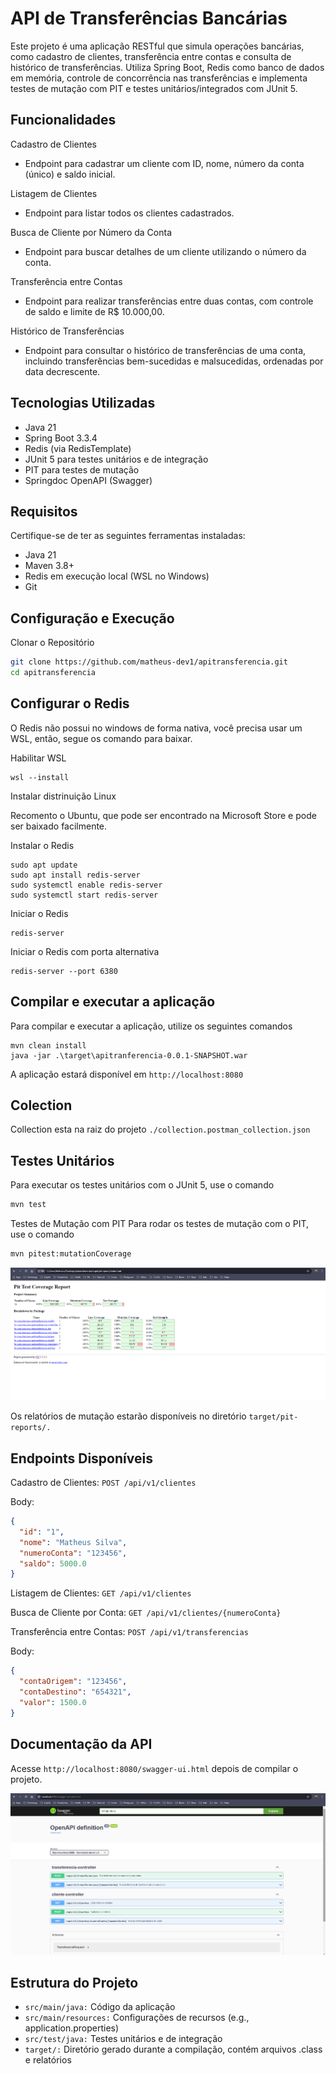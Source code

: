 
# API de Transferências Bancárias
Este projeto é uma aplicação RESTful que simula operações bancárias, como cadastro de clientes, transferência entre contas e consulta de histórico de transferências. Utiliza Spring Boot, Redis como banco de dados em memória, controle de concorrência nas transferências e implementa testes de mutação com PIT e testes unitários/integrados com JUnit 5.

## Funcionalidades
Cadastro de Clientes
- Endpoint para cadastrar um cliente com ID, nome, número da conta (único) e saldo inicial.

Listagem de Clientes
- Endpoint para listar todos os clientes cadastrados.

Busca de Cliente por Número da Conta
- Endpoint para buscar detalhes de um cliente utilizando o número da conta.

Transferência entre Contas
- Endpoint para realizar transferências entre duas contas, com controle de saldo e limite de R$ 10.000,00.

Histórico de Transferências
- Endpoint para consultar o histórico de transferências de uma conta, incluindo transferências bem-sucedidas e malsucedidas, ordenadas por data decrescente.

## Tecnologias Utilizadas
- Java 21
- Spring Boot 3.3.4
- Redis (via RedisTemplate)
- JUnit 5 para testes unitários e de integração
- PIT para testes de mutação
- Springdoc OpenAPI (Swagger)

## Requisitos
Certifique-se de ter as seguintes ferramentas instaladas:
- Java 21
- Maven 3.8+
- Redis em execução local (WSL no Windows)
- Git

## Configuração e Execução
Clonar o Repositório
```bash
git clone https://github.com/matheus-dev1/apitransferencia.git
cd apitransferencia
```

## Configurar o Redis
O Redis não possui no windows de forma nativa, você precisa usar um WSL, então, segue os comando para baixar.

Habilitar WSL
```ubuntu
wsl --install
```
Instalar distrinuição Linux

Recomento o Ubuntu, que pode ser encontrado na Microsoft Store e pode ser baixado facilmente.

Instalar o Redis
```ubuntu
sudo apt update
sudo apt install redis-server
sudo systemctl enable redis-server
sudo systemctl start redis-server
```

Iniciar o Redis
```ubuntu
redis-server
```

Iniciar o Redis com porta alternativa
```ubuntu
redis-server --port 6380
```

## Compilar e executar a aplicação
Para compilar e executar a aplicação, utilize os seguintes comandos

```ubuntu
mvn clean install
java -jar .\target\apitranferencia-0.0.1-SNAPSHOT.war
```

A aplicação estará disponível em ```http://localhost:8080```

## Colection 
Collection esta na raiz do projeto ```./collection.postman_collection.json```

## Testes Unitários
Para executar os testes unitários com o JUnit 5, use o comando
```bash
mvn test
```

Testes de Mutação com PIT
Para rodar os testes de mutação com o PIT, use o comando
```bash
mvn pitest:mutationCoverage
```
![PITest](./pitest-21-10-2024.png)

Os relatórios de mutação estarão disponíveis no diretório ```target/pit-reports/.```
## Endpoints Disponíveis

Cadastro de Clientes: ```POST /api/v1/clientes```

Body:
```json
{
  "id": "1",
  "nome": "Matheus Silva",
  "numeroConta": "123456",
  "saldo": 5000.0
}
```

Listagem de Clientes: ```GET /api/v1/clientes```

Busca de Cliente por Conta: ```GET /api/v1/clientes/{numeroConta}```

Transferência entre Contas: ```POST /api/v1/transferencias```

Body:
```json
{
  "contaOrigem": "123456",
  "contaDestino": "654321",
  "valor": 1500.0
}
```

## Documentação da API
Acesse ```http://localhost:8080/swagger-ui.html``` depois de compilar o projeto.

![PITest](./swagger.png)

## Estrutura do Projeto
- ```src/main/java:``` Código da aplicação
- ```src/main/resources:``` Configurações de recursos (e.g., application.properties)
- ```src/test/java:``` Testes unitários e de integração
- ```target/:``` Diretório gerado durante a compilação, contém arquivos .class e relatórios